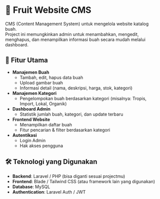 # 🍎 Fruit Website CMS

CMS (Content Management System) untuk mengelola website katalog buah.  
Project ini memungkinkan admin untuk menambahkan, mengedit, menghapus, dan menampilkan informasi buah secara mudah melalui dashboard.

## 🚀 Fitur Utama

- **Manajemen Buah**
  - Tambah, edit, hapus data buah
  - Upload gambar buah
  - Informasi detail (nama, deskripsi, harga, stok, kategori)
- **Manajemen Kategori**
  - Pengelompokan buah berdasarkan kategori (misalnya: Tropis, Import, Lokal, Organik)
- **Dashboard Admin**
  - Statistik jumlah buah, kategori, dan update terbaru
- **Frontend Website**
  - Menampilkan daftar buah
  - Fitur pencarian & filter berdasarkan kategori
- **Autentikasi**
  - Login Admin
  - Hak akses pengguna

## 🛠️ Teknologi yang Digunakan

- **Backend**: Laravel / PHP (bisa diganti sesuai projectmu)  
- **Frontend**: Blade / Tailwind CSS (atau framework lain yang digunakan)  
- **Database**: MySQL  
- **Authentication**: Laravel Auth / JWT 


